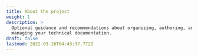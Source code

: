 ```yaml
---
title: About the project
weight: 1
description: >
  Optional guidance and recommendations about organizing, authoring, and
  managing your technical documentation.
draft: false
lastmod: 2022-03-26T04:43:37.772Z
---
```

